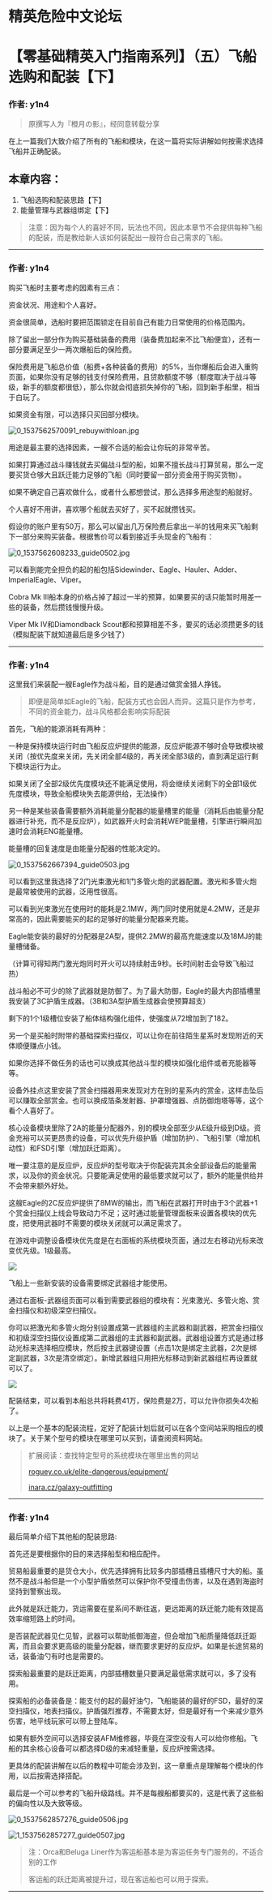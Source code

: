 




精英危险中文论坛
=========







 




# 【零基础精英入门指南系列】（五）飞船选购和配装【下】





### 作者: y1n4




> 原撰写人为『橙月の影』，经同意转载分享
> 
> 


在上一篇我们大致介绍了所有的飞船和模块，在这一篇将实际讲解如何按需求选择飞船并正确配装。


本章内容：
-----


1. 飞船选购和配装思路【下】
2. 能量管理与武器组绑定【下】



> 注意：因为每个人的喜好不同，玩法也不同，因此本章节不会提供每种飞船的配装，而是教给新人该如何装配出一艘符合自己需求的飞船。
> 
> 






---



### 作者: y1n4



购买飞船时主要考虑的因素有三点：   
  

资金状况、用途和个人喜好。


资金很简单，选船时要把范围锁定在目前自己有能力日常使用的价格范围内。   
  

除了留出一部分作为购买基础装备的费用（装备费加起来不比飞船便宜），还有一部分要满足至少一两次爆船后的保险费。   
  

保险费用是飞船总价值（船费+各种装备的费用）的5%，当你爆船后会进入重购页面，如果你没有足够的钱支付保险费用，且贷款额度不够（额度取决于战斗等级，新手的额度都很低），那么你就会彻底损失掉你的飞船，回到新手船里，相当于白玩了。   
  

如果资金有限，可以选择只买回部分模块。   
  

![0_1537562570091_rebuywithloan.jpg](https://cdn.elitedanger.cn/FmdMJ5L0fsdi2YVvkNAi6LhDpV-A)


用途是最主要的选择因素，一艘不合适的船会让你玩的非常辛苦。   
  

如果打算通过战斗赚钱就去买偏战斗型的船，如果不擅长战斗打算贸易，那么一定要买货仓够大且跃迁能力足够的飞船（同时要留一部分资金用于购买货物）。   
  

如果不确定自己喜欢做什么，或者什么都想尝试，那么选择多用途型的船就好。   
  

个人喜好不用讲，喜欢哪个船就去买好了，买不起就攒钱买。


假设你的账户里有50万，那么可以留出几万保险费后拿出一半的钱用来买飞船剩下一部分来购买装备。根据售价可以看到接近手头现金的飞船有：   
  

![0_1537562608233_guide0502.jpg](https://cdn.elitedanger.cn/FkJkTo73XzThjXDa2ScAcjesft1L)


可以看到能完全担负的起的船包括Sidewinder、Eagle、Hauler、Adder、ImperialEagle、Viper。   
  

Cobra Mk III船本身的价格占掉了超过一半的预算，如果要买的话只能暂时用差一些的装备，然后攒钱慢慢升级。   
  

Viper Mk IV和Diamondback Scout都和预算相差不多，要买的话必须攒更多的钱（模拟配装下就知道最后是多少钱了）






---



### 作者: y1n4



这里我们来装配一艘Eagle作为战斗船，目的是通过做赏金猎人挣钱。



> 即便是简单如Eagle的飞船，配装方式也会因人而异。这篇只是作为参考，不同的资金能力，战斗风格都会影响实际配装
> 
> 


首先，飞船的能源消耗有两种：   

一种是保持模块运行时由飞船反应炉提供的能源，反应炉能源不够时会导致模块被关闭（按优先度来关闭，先关闭全部4级的，再关闭全部3级的，直到满足运行剩下模块运行为止。   

如果关闭了全部2级优先度模块还不能满足使用，将会继续关闭剩下的全部1级优先度模块，导致全船模块失去能源供给，无法操作）


另一种是某些装备需要额外消耗能量分配器的能量槽里的能量（消耗后由能量分配器进行补充，而不是反应炉），如武器开火时会消耗WEP能量槽，引擎进行瞬间加速时会消耗ENG能量槽。   

能量槽的回复速度是由能量分配器的性能决定的。


![0_1537562667394_guide0503.jpg](https://cdn.elitedanger.cn/FuHxLSU-fTVKnhTPKU95aHon0kUP)


可以看到这里我选择了2门光束激光和1门多管火炮的武器配置。激光和多管火炮是最常被使用的武器，泛用性很高。   

可以看到光束激光在使用时的能耗是2.1MW，两门同时使用就是4.2MW，还是非常高的，因此需要能买的起的足够好的能量分配器来充能。   

Eagle能安装的最好的分配器是2A型，提供2.2MW的最高充能速度以及18MJ的能量槽储备。   

（计算可得知两门激光炮同时开火可以持续射击9秒。长时间射击会导致飞船过热）


战斗船必不可少的除了武器就是防御了。为了最大防御，Eagle的最大内部插槽里我安装了3C护盾生成器。（3B和3A型护盾生成器会使预算超支）   

剩下的1个1级槽位安装了船体结构强化组件，使强度从72增加到了182。   

另一个是买船时附带的基础探索扫描仪，可以让你在前往陌生星系时发现附近的天体顺便赚点小钱。   

如果你选择不做任务的话也可以换成其他战斗型的模块如强化组件或者充能器等等。


设备外挂点这里安装了赏金扫描器用来发现对方在别的星系内的赏金，这样击坠后可以赚取全部赏金。也可以换成箔条发射器、护罩增强器、点防御炮塔等等，这个看个人喜好了。


核心设备模块里除了2A的能量分配器外，别的模块全部至少从E级升级到D级。资金充裕可以买更昂贵的设备，可以优先升级护盾（增加防护）、飞船引擎（增加机动性）和FSD引擎（增加跃迁距离）。   

唯一要注意的是反应炉，反应炉的型号取决于你配装完其余全部设备后的能量需求，以及你的资金状况。只要能满足使用的最低要求就可以了，额外的能量供给并不会带来额外好处。   

这艘Eagle的2C反应炉提供了8MW的输出，而飞船在武器打开时由于3个武器+1个赏金扫描仪上线会导致动力不足；这时通过能量管理面板来设置各模块的优先度，把使用武器时不需要的模块关闭就可以满足需求了。


在游戏中调整设备模块优先度是在右面板的系统模块页面，通过左右移动光标来改变优先级。1级最高。


![](https://qiniu.elitedanger.cn/assets/files/2021-01-02/1609562477-962612-internalpanelmodule01.png)


飞船上一些新安装的设备需要绑定武器组才能使用。   

通过右面板-武器组页面可以看到需要武器组的模块有：光束激光、多管火炮、赏金扫描仪和初级深空扫描仪。   

你可以把激光和多管火炮分别设置成第一武器组的主武器和副武器，把赏金扫描仪和初级深空扫描仪设置成第二武器组的主武器和副武器。武器组设置方式是通过移动光标来选择相应模块，然后按主武器键设置（点击1次是绑定主武器，2次是绑定副武器，3次是清空绑定）。新增武器组只用把光标移动到新武器组栏再设置就可以了。   

![](https://qiniu.elitedanger.cn/assets/files/2021-01-02/1609562501-296522-internalpanelfiregroup01.png)


配装结束，可以看到本船总共将耗费41万，保险费是2万，可以允许你损失4次船了。


以上是一个基本的配装流程，定好了配装计划后就可以在各个空间站采购相应的模块了。关于某个型号的模块在哪里可以买到，请查阅资料网站。



> 扩展阅读：查找特定型号的系统模块在哪里出售的网站   
> 
> [roguey.co.uk/elite-dangerous/equipment/](http://roguey.co.uk/elite-dangerous/equipment/)   
> 
> [inara.cz/galaxy-outfitting](http://inara.cz/galaxy-outfitting)
> 
> 






---



### 作者: y1n4



最后简单介绍下其他船的配装思路:


首先还是要根据你的目的来选择船型和相应配件。   
  

贸易船最重要的是货仓大小，优先选择拥有比较多内部插槽且插槽尺寸大的船。虽然不是战斗船但是一个小型护盾依然可以保护你不受撞击伤害，以及在遇到海盗时坚持到警察出现。   
  

此外就是跃迁能力，货运需要在星系间不断往返，更远距离的跃迁能力能有效提高效率缩短路上的时间。   
  

是否装配武器见仁见智，武器可以帮助抵御海盗，但会增加飞船质量降低跃迁距离，而且会要求更高级的能量分配器，继而要求更好的反应炉。如果是长途贸易的话，装备油勺有时也是需要的。


探索船最重要的是跃迁距离，内部插槽数量只要满足最低需求就可以，多了没有用。   
  

探索船的必备装备是：能支付的起的最好油勺，飞船能装的最好的FSD，最好的深空扫描仪，地表扫描仪。护盾强烈推荐，不需要太好，但是最好有一个来减少意外伤害，地平线玩家可以带上登陆车。   
  

如果有额外空间可以选择安装AFM维修器，毕竟在深空没有人可以给你修船。飞船的其余核心设备可以都选择D级的来减轻重量，反应炉按需选择。


更具体的配装讲解在以后的教程中可能会涉及到，这一章重点是理解每个模块的作用，以后按需选择搭配。


最后是一个可以参考的飞船升级路线。并不是每艘船都要买的，这是代表了这些船的偏向性以及大致等级。   
  

![0_1537562857276_guide0506.jpg](https://cdn.elitedanger.cn/FiD76-FrFq0eW225ZR_HzEe7i6en)   
  

![1_1537562857277_guide0507.jpg](https://cdn.elitedanger.cn/Fia9mwoYPwFdxPrUEcHVQyyWlTZg)



> 注：Orca和Beluga Liner作为客运船基本是为客运任务专门服务的，不适合别的工作   
>   
> 
> 客运船的跃迁距离被提升过，现在客运船也可以用于探索。
> 
> 






---










